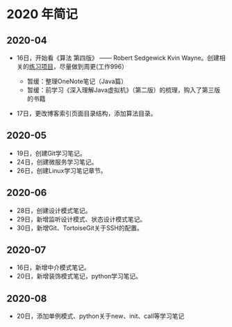 # 2020 年简记

## 2020-04

* 16日，开始看《算法 第四版》 —— Robert Sedgewick Kvin Wayne。创建相关的[练习项目](https://github.com/wwllong/algorithms)，尽量做到周更(工作996）
  * 暂缓：整理OneNote笔记（Java篇）
  * 暂缓：前学习《深入理解Java虚拟机》（第二版）的梳理，购入了第三版的书籍

* 17日，更改博客索引页面目录结构，添加算法目录。

## 2020-05

* 19日，创建Git学习笔记。
* 24日，创建微服务学习笔记。
* 26日，创建Linux学习笔记章节。

## 2020-06

* 28日，创建设计模式笔记。
* 29日，新增监听设计模式、状态设计模式笔记。
* 30日，新增Git、TortoiseGit关于SSH的配置。

## 2020-07

* 16日，新增中介模式笔记。
* 20日，新增装饰模式笔记，python学习笔记。

## 2020-08

* 20日，添加单例模式、python关于new、init、call等学习笔记